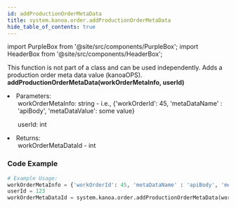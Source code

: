 ```yaml
---
id: addProductionOrderMetaData
title: system.kanoa.order.addProductionOrderMetaData
hide_table_of_contents: true
---
```


import PurpleBox from '@site/src/components/PurpleBox';
import HeaderBox from '@site/src/components/HeaderBox';

<PurpleBox>This function is not part of a class and can be used independently.</PurpleBox>
<HeaderBox header="Description">
    Adds a production order meta data value (kanoaOPS).
</HeaderBox>
<HeaderBox header="Syntax">
    <b>addProductionOrderMetaData(workOrderMetaInfo, userId)</b>
    <li>Parameters:<br />
        <ul>workOrderMetaInfo: string - i.e., &#123;'workOrderId': 45, 'metaDataName' : 'apiBody', 'metaDataValue': some value}</ul>
        <ul>userId: int</ul>
    </li>
    <li>Returns: <br />
        <ul>workOrderMetaDataId - int</ul>
    </li>
</HeaderBox>

### Code Example

```python
# Example Usage:
workOrderMetaInfo = {'workOrderId': 45, 'metaDataName' : 'apiBody', 'metaDataValue': 'some value'}
userId = 123
workOrderMetaDataId = system.kanoa.order.addProductionOrderMetaData(workOrderMetaInfo, userId)
